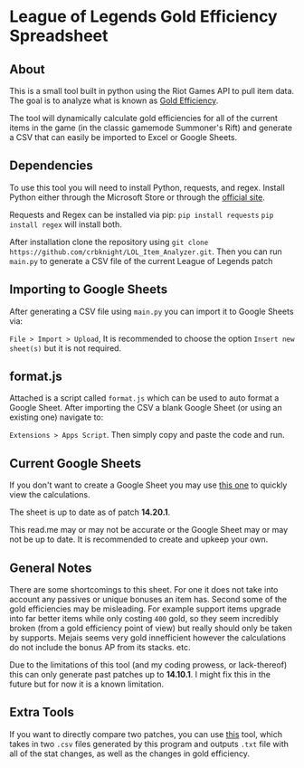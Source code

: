 # League of Legends Gold Efficiency Spreadsheet

## About

This is a small tool built in python using the Riot Games API to pull item data. The goal is to analyze what is known as [Gold Efficiency](https://leagueoflegends.fandom.com/wiki/Gold_efficiency_(League_of_Legends)).

The tool will dynamically calculate gold efficiencies for all of the current items in the game (in the classic gamemode Summoner's Rift) and generate a CSV that can easily be imported to Excel or Google Sheets.

## Dependencies

To use this tool you will need to install Python, requests, and regex. Install Python either through the Microsoft Store or through the [official site](https://www.python.org/downloads/). 

Requests and Regex can be installed via pip:
`pip install requests`
`pip install regex`
will install both.

After installation clone the repository using `git clone https://github.com/crbknight/LOL_Item_Analyzer.git`. Then you can run `main.py` to generate a CSV file of the current League of Legends patch
## Importing to Google Sheets
After generating a CSV file using `main.py` you can import it to Google Sheets via:

`File > Import > Upload`, It is recommended to choose the option `Insert new sheet(s)` but it is not required.

## format.js
Attached is a script called `format.js` which can be used to auto format a Google Sheet. After importing the CSV a blank Google Sheet (or using an existing one) navigate to:

`Extensions > Apps Script`. Then simply copy and paste the code and run.

## Current Google Sheets
If you don't want to create a Google Sheet you may use [this one](https://docs.google.com/spreadsheets/d/17HQ759AxdWPLuvLUE7s0Bj-dD7z98aVPNpgDF0aFgRo/edit?usp=sharing) to quickly view the calculations.

The sheet is up to date as of patch **14.20.1**. 

This read.me may or may not be accurate or the Google Sheet may or may not be up to date. It is recommended to create and upkeep your own.

## General Notes
There are some shortcomings to this sheet. For one it does not take into account any passives or unique bonuses an item has. Second some of the gold efficiencies may be misleading. For example support items upgrade into far better items while only costing `400` gold, so they seem incredibly broken (from a gold efficiency point of view) but really should only be taken by supports. Mejais seems very gold innefficient however the calculations do not include the bonus AP from its stacks. etc.

Due to the limitations of this tool (and my coding prowess, or lack-thereof) this can only generate past patches up to **14.10.1**. I might fix this in the future but for now it is a known limitation.

## Extra Tools

If you want to directly compare two patches, you can use [this](https://github.com/crbknight/LOL_Item_Patch_Comparison) tool, which takes in two `.csv` files generated by this program and outputs `.txt` file with all of the stat changes, as well as the changes in gold efficiency.
